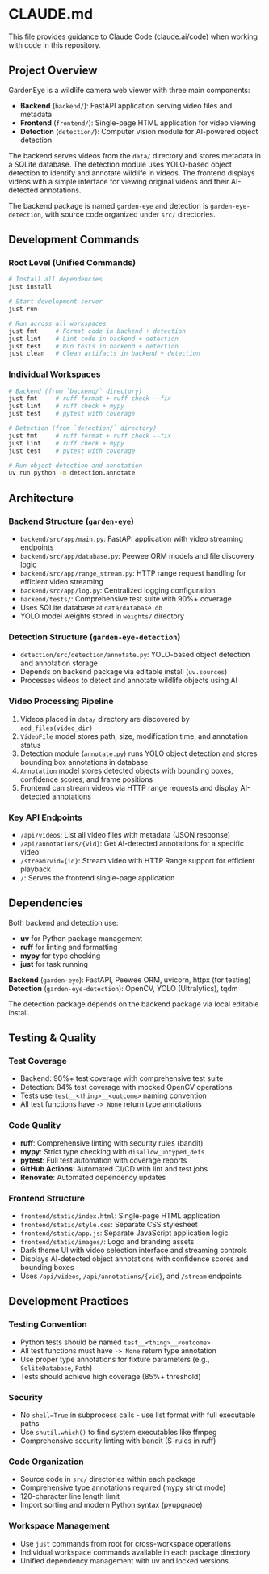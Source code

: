 # CLAUDE.md

This file provides guidance to Claude Code (claude.ai/code) when working with code in this repository.

## Project Overview

GardenEye is a wildlife camera web viewer with three main components:

- **Backend** (`backend/`): FastAPI application serving video files and metadata
- **Frontend** (`frontend/`): Single-page HTML application for video viewing  
- **Detection** (`detection/`): Computer vision module for AI-powered object detection

The backend serves videos from the `data/` directory and stores metadata in a SQLite database. The detection module uses YOLO-based object detection to identify and annotate wildlife in videos. The frontend displays videos with a simple interface for viewing original videos and their AI-detected annotations.

The backend package is named `garden-eye` and detection is `garden-eye-detection`, with source code organized under `src/` directories.

## Development Commands

### Root Level (Unified Commands)
```bash
# Install all dependencies
just install

# Start development server
just run

# Run across all workspaces
just fmt     # Format code in backend + detection
just lint    # Lint code in backend + detection  
just test    # Run tests in backend + detection
just clean   # Clean artifacts in backend + detection
```

### Individual Workspaces
```bash
# Backend (from `backend/` directory)
just fmt     # ruff format + ruff check --fix
just lint    # ruff check + mypy
just test    # pytest with coverage

# Detection (from `detection/` directory) 
just fmt     # ruff format + ruff check --fix
just lint    # ruff check + mypy
just test    # pytest with coverage

# Run object detection and annotation
uv run python -m detection.annotate
```

## Architecture

### Backend Structure (`garden-eye`)
- `backend/src/app/main.py`: FastAPI application with video streaming endpoints
- `backend/src/app/database.py`: Peewee ORM models and file discovery logic
- `backend/src/app/range_stream.py`: HTTP range request handling for efficient video streaming
- `backend/src/app/log.py`: Centralized logging configuration
- `backend/tests/`: Comprehensive test suite with 90%+ coverage
- Uses SQLite database at `data/database.db`
- YOLO model weights stored in `weights/` directory

### Detection Structure (`garden-eye-detection`)
- `detection/src/detection/annotate.py`: YOLO-based object detection and annotation storage
- Depends on backend package via editable install (`uv.sources`)
- Processes videos to detect and annotate wildlife objects using AI

### Video Processing Pipeline
1. Videos placed in `data/` directory are discovered by `add_files(video_dir)`
2. `VideoFile` model stores path, size, modification time, and annotation status
3. Detection module (`annotate.py`) runs YOLO object detection and stores bounding box annotations in database
4. `Annotation` model stores detected objects with bounding boxes, confidence scores, and frame positions
5. Frontend can stream videos via HTTP range requests and display AI-detected annotations

### Key API Endpoints
- `/api/videos`: List all video files with metadata (JSON response)
- `/api/annotations/{vid}`: Get AI-detected annotations for a specific video
- `/stream?vid={id}`: Stream video with HTTP Range support for efficient playback
- `/`: Serves the frontend single-page application

## Dependencies

Both backend and detection use:
- **uv** for Python package management
- **ruff** for linting and formatting
- **mypy** for type checking
- **just** for task running

**Backend** (`garden-eye`): FastAPI, Peewee ORM, uvicorn, httpx (for testing)
**Detection** (`garden-eye-detection`): OpenCV, YOLO (Ultralytics), tqdm

The detection package depends on the backend package via local editable install.

## Testing & Quality

### Test Coverage
- Backend: 90%+ test coverage with comprehensive test suite
- Detection: 84% test coverage with mocked OpenCV operations  
- Tests use `test__<thing>__<outcome>` naming convention
- All test functions have `-> None` return type annotations

### Code Quality
- **ruff**: Comprehensive linting with security rules (bandit)
- **mypy**: Strict type checking with `disallow_untyped_defs`
- **pytest**: Full test automation with coverage reports
- **GitHub Actions**: Automated CI/CD with lint and test jobs
- **Renovate**: Automated dependency updates

### Frontend Structure
- `frontend/static/index.html`: Single-page HTML application 
- `frontend/static/style.css`: Separate CSS stylesheet
- `frontend/static/app.js`: Separate JavaScript application logic
- `frontend/static/images/`: Logo and branding assets
- Dark theme UI with video selection interface and streaming controls
- Displays AI-detected object annotations with confidence scores and bounding boxes
- Uses `/api/videos`, `/api/annotations/{vid}`, and `/stream` endpoints

## Development Practices

### Testing Convention
- Python tests should be named `test__<thing>__<outcome>`
- All test functions must have `-> None` return type annotation
- Use proper type annotations for fixture parameters (e.g., `SqliteDatabase`, `Path`)
- Tests should achieve high coverage (85%+ threshold)

### Security
- No `shell=True` in subprocess calls - use list format with full executable paths
- Use `shutil.which()` to find system executables like ffmpeg
- Comprehensive security linting with bandit (S-rules in ruff)

### Code Organization
- Source code in `src/` directories within each package
- Comprehensive type annotations required (mypy strict mode)
- 120-character line length limit
- Import sorting and modern Python syntax (pyupgrade)

### Workspace Management
- Use `just` commands from root for cross-workspace operations
- Individual workspace commands available in each package directory
- Unified dependency management with uv and locked versions
